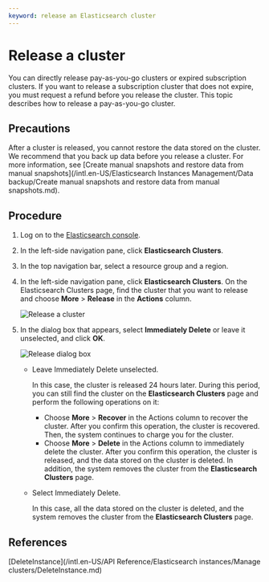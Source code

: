 ```yaml
---
keyword: release an Elasticsearch cluster
---
```


# Release a cluster

You can directly release pay-as-you-go clusters or expired subscription clusters. If you want to release a subscription cluster that does not expire, you must request a refund before you release the cluster. This topic describes how to release a pay-as-you-go cluster.

## Precautions

After a cluster is released, you cannot restore the data stored on the cluster. We recommend that you back up data before you release a cluster. For more information, see [Create manual snapshots and restore data from manual snapshots](/intl.en-US/Elasticsearch Instances Management/Data backup/Create manual snapshots and restore data from manual snapshots.md).

## Procedure

1.  Log on to the [Elasticsearch console](https://elasticsearch.console.aliyun.com/#/home).

2.  In the left-side navigation pane, click **Elasticsearch Clusters**.

3.  In the top navigation bar, select a resource group and a region.

4.  In the left-side navigation pane, click **Elasticsearch Clusters**. On the Elasticsearch Clusters page, find the cluster that you want to release and choose **More** \> **Release** in the **Actions** column.

    ![Release a cluster](https://static-aliyun-doc.oss-accelerate.aliyuncs.com/assets/img/en-US/9367819951/p97626.png)

5.  In the dialog box that appears, select **Immediately Delete** or leave it unselected, and click **OK**.

    ![Release dialog box](https://static-aliyun-doc.oss-accelerate.aliyuncs.com/assets/img/en-US/5673416161/p213112.png)

    -   Leave Immediately Delete unselected.

        In this case, the cluster is released 24 hours later. During this period, you can still find the cluster on the **Elasticsearch Clusters** page and perform the following operations on it:

        -   Choose **More** \> **Recover** in the Actions column to recover the cluster. After you confirm this operation, the cluster is recovered. Then, the system continues to charge you for the cluster.
        -   Choose **More** \> **Delete** in the Actions column to immediately delete the cluster. After you confirm this operation, the cluster is released, and the data stored on the cluster is deleted. In addition, the system removes the cluster from the **Elasticsearch Clusters** page.
    -   Select Immediately Delete.

        In this case, all the data stored on the cluster is deleted, and the system removes the cluster from the **Elasticsearch Clusters** page.


## References

[DeleteInstance](/intl.en-US/API Reference/Elasticsearch instances/Manage clusters/DeleteInstance.md)

